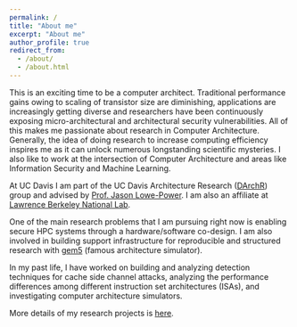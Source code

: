 ```yaml
---
permalink: /
title: "About me"
excerpt: "About me"
author_profile: true
redirect_from:
  - /about/
  - /about.html
---
```



This is an exciting time to be a computer architect. Traditional performance gains owing to scaling of transistor size are diminishing, applications are increasingly getting diverse and researchers have been continuously exposing micro-architectural and architectural security vulnerabilities. All of this makes me passionate about research in Computer Architecture. Generally, the idea of doing research to increase computing efficiency inspires me as it can unlock numerous longstanding scientific mysteries. I also like to work at the intersection of Computer Architecture and areas like Information Security and Machine Learning.

At UC Davis I am part of the UC Davis Architecture Research ([DArchR](https://arch.cs.ucdavis.edu/)) group and advised by [Prof. Jason Lowe-Power](https://arch.cs.ucdavis.edu/people/jason-lowe-power). I am also an affiliate at [Lawrence Berkeley National Lab](https://crd.lbl.gov/divisions/scidata/uds/affiliates/ayaz-akram/).

One of the main research problems that I am pursuing right now is enabling secure HPC systems through a hardware/software co-design.
I am also involved in building support infrastructure for reproducible and structured research with [gem5](http://www.gem5.org/) (famous architecture simulator).

In my past life, I have worked on building and analyzing detection techniques for cache side channel attacks, analyzing the performance differences among different instruction set architectures (ISAs), and investigating computer architecture simulators.

More details of my research projects is [here](research_projects.md).
